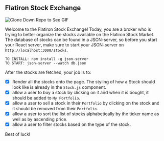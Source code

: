 ## Flatiron Stock Exchange

![Clone Down Repo to See GIF](./stocks.gif)

Welcome to the Flatiron Stock Exchange!
Today, you are a broker who is trying to better organize the stocks available on the Flatiron Stock Market.
The database of stocks can be found in a JSON-server, so before you start your React server, make sure to start your JSON-server on `http://localhost:3000/stocks`.

```
TO INSTALL: npm install -g json-server
TO START: json-server --watch db.json
```

After the stocks are fetched, your job is to:
* [X] Render all the stocks onto the page. The styling of how a Stock should look like is already in the `Stock.js` component.
* [X] allow a user to buy a stock by clicking on it and when it is bought, it should be added to `My Portfolio`.
* [X] allow a user to sell a stock in their `Portfolio` by clicking on the stock and it should be removed from their `Portfolio`.
* [X] allow a user to sort the list of stocks alphabetically by the ticker name as well as by ascending price.
* [X] allow a user to filter stocks based on the type of the stock.

Best of luck!

